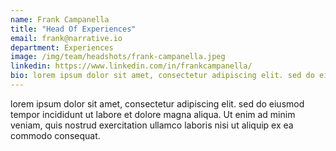 ```yaml
---
name: Frank Campanella
title: "Head Of Experiences"
email: frank@narrative.io
department: Experiences
image: /img/team/headshots/frank-campanella.jpeg
linkedin: https://www.linkedin.com/in/frankcampanella/
bio: lorem ipsum dolor sit amet, consectetur adipiscing elit. sed do eiusmod tempor incididunt ut labore et dolore magna aliqua. Ut enim ad minim veniam, quis nostrud exercitation ullamco laboris nisi ut aliquip ex ea commodo consequat.
---
```

lorem ipsum dolor sit amet, consectetur adipiscing elit. sed do eiusmod tempor incididunt ut labore et dolore magna aliqua. Ut enim ad minim veniam, quis nostrud exercitation ullamco laboris nisi ut aliquip ex ea commodo consequat.